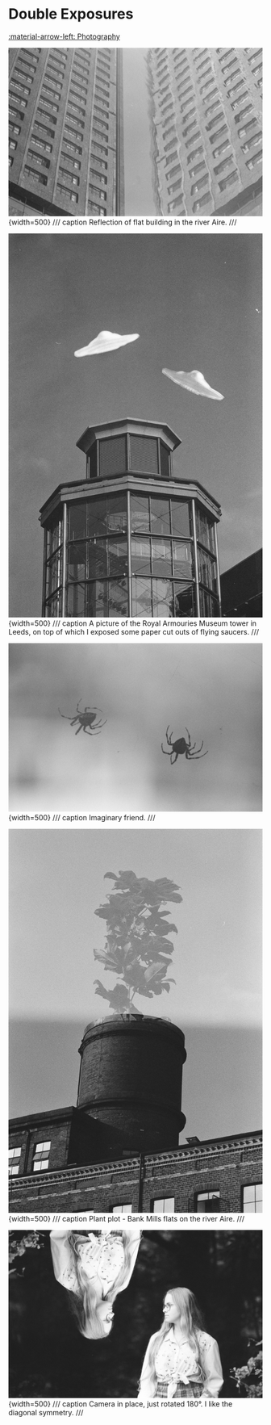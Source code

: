 # Double Exposures
[:material-arrow-left: Photography](photography.md)

![](assets/451738360019.jpg)
{width=500}
/// caption
Reflection of flat building in the river Aire. 
///

![](assets/451738360022.jpg){width=500}
/// caption
A picture of the Royal Armouries Museum tower in Leeds, on top of which I exposed some paper cut outs of flying saucers.
///

![](assets/451738360018.jpg){width=500}
/// caption
Imaginary friend.
///

![](assets/451738360020.jpg)
{width=500}
/// caption
Plant plot - Bank Mills flats on the river Aire. 
///

![](assets/451738360011.jpg)
{width=500}
/// caption
Camera in place, just rotated 180°. I like the diagonal symmetry. 
///